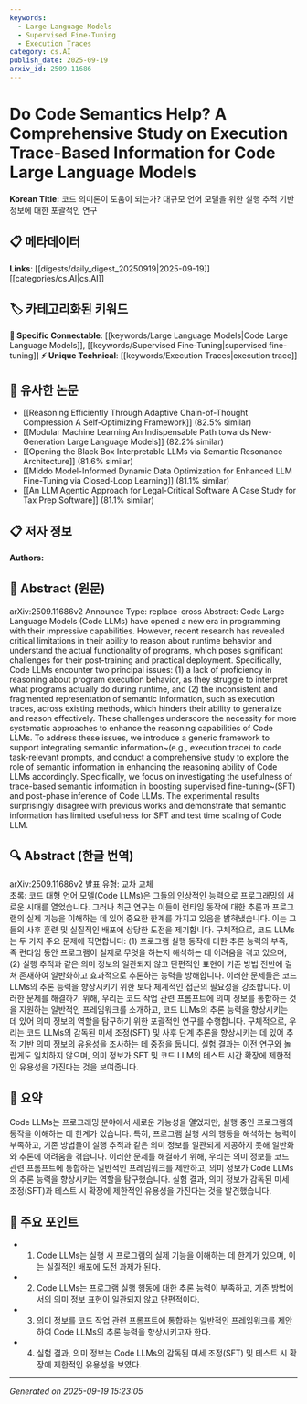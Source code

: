 ```yaml
---
keywords:
  - Large Language Models
  - Supervised Fine-Tuning
  - Execution Traces
category: cs.AI
publish_date: 2025-09-19
arxiv_id: 2509.11686
---
```


<!-- KEYWORD_LINKING_METADATA:
{
  "processed_timestamp": "2025-09-22 21:47:38.594941",
  "vocabulary_version": "1.0",
  "selected_keywords": [
    "Large Language Models",
    "Supervised Fine-Tuning",
    "Execution Traces"
  ],
  "rejected_keywords": [
    "Semantic Information"
  ],
  "similarity_scores": {
    "Large Language Models": 0.8,
    "Supervised Fine-Tuning": 0.78,
    "Execution Traces": 0.75
  },
  "extraction_method": "AI_prompt_based",
  "budget_applied": true
}
-->


# Do Code Semantics Help? A Comprehensive Study on Execution Trace-Based Information for Code Large Language Models

**Korean Title:** 코드 의미론이 도움이 되는가? 대규모 언어 모델을 위한 실행 추적 기반 정보에 대한 포괄적인 연구

## 📋 메타데이터

**Links**: [[digests/daily_digest_20250919|2025-09-19]]   [[categories/cs.AI|cs.AI]]

## 🏷️ 카테고리화된 키워드
**🔗 Specific Connectable**: [[keywords/Large Language Models|Code Large Language Models]], [[keywords/Supervised Fine-Tuning|supervised fine-tuning]]
**⚡ Unique Technical**: [[keywords/Execution Traces|execution trace]]

## 🔗 유사한 논문
- [[Reasoning Efficiently Through Adaptive Chain-of-Thought Compression A Self-Optimizing Framework]] (82.5% similar)
- [[Modular Machine Learning An Indispensable Path towards New-Generation Large Language Models]] (82.2% similar)
- [[Opening the Black Box Interpretable LLMs via Semantic Resonance Architecture]] (81.6% similar)
- [[Middo Model-Informed Dynamic Data Optimization for Enhanced LLM Fine-Tuning via Closed-Loop Learning]] (81.1% similar)
- [[An LLM Agentic Approach for Legal-Critical Software A Case Study for Tax Prep Software]] (81.1% similar)

## 📋 저자 정보

**Authors:** 

## 📄 Abstract (원문)

arXiv:2509.11686v2 Announce Type: replace-cross 
Abstract: Code Large Language Models (Code LLMs) have opened a new era in programming with their impressive capabilities. However, recent research has revealed critical limitations in their ability to reason about runtime behavior and understand the actual functionality of programs, which poses significant challenges for their post-training and practical deployment. Specifically, Code LLMs encounter two principal issues: (1) a lack of proficiency in reasoning about program execution behavior, as they struggle to interpret what programs actually do during runtime, and (2) the inconsistent and fragmented representation of semantic information, such as execution traces, across existing methods, which hinders their ability to generalize and reason effectively. These challenges underscore the necessity for more systematic approaches to enhance the reasoning capabilities of Code LLMs. To address these issues, we introduce a generic framework to support integrating semantic information~(e.g., execution trace) to code task-relevant prompts, and conduct a comprehensive study to explore the role of semantic information in enhancing the reasoning ability of Code LLMs accordingly. Specifically, we focus on investigating the usefulness of trace-based semantic information in boosting supervised fine-tuning~(SFT) and post-phase inference of Code LLMs. The experimental results surprisingly disagree with previous works and demonstrate that semantic information has limited usefulness for SFT and test time scaling of Code LLM.

## 🔍 Abstract (한글 번역)

arXiv:2509.11686v2 발표 유형: 교차 교체  
초록: 코드 대형 언어 모델(Code LLMs)은 그들의 인상적인 능력으로 프로그래밍의 새로운 시대를 열었습니다. 그러나 최근 연구는 이들이 런타임 동작에 대한 추론과 프로그램의 실제 기능을 이해하는 데 있어 중요한 한계를 가지고 있음을 밝혀냈습니다. 이는 그들의 사후 훈련 및 실질적인 배포에 상당한 도전을 제기합니다. 구체적으로, 코드 LLMs는 두 가지 주요 문제에 직면합니다: (1) 프로그램 실행 동작에 대한 추론 능력의 부족, 즉 런타임 동안 프로그램이 실제로 무엇을 하는지 해석하는 데 어려움을 겪고 있으며, (2) 실행 추적과 같은 의미 정보의 일관되지 않고 단편적인 표현이 기존 방법 전반에 걸쳐 존재하여 일반화하고 효과적으로 추론하는 능력을 방해합니다. 이러한 문제들은 코드 LLMs의 추론 능력을 향상시키기 위한 보다 체계적인 접근의 필요성을 강조합니다. 이러한 문제를 해결하기 위해, 우리는 코드 작업 관련 프롬프트에 의미 정보를 통합하는 것을 지원하는 일반적인 프레임워크를 소개하고, 코드 LLMs의 추론 능력을 향상시키는 데 있어 의미 정보의 역할을 탐구하기 위한 포괄적인 연구를 수행합니다. 구체적으로, 우리는 코드 LLMs의 감독된 미세 조정(SFT) 및 사후 단계 추론을 향상시키는 데 있어 추적 기반 의미 정보의 유용성을 조사하는 데 중점을 둡니다. 실험 결과는 이전 연구와 놀랍게도 일치하지 않으며, 의미 정보가 SFT 및 코드 LLM의 테스트 시간 확장에 제한적인 유용성을 가진다는 것을 보여줍니다.

## 📝 요약

Code LLMs는 프로그래밍 분야에서 새로운 가능성을 열었지만, 실행 중인 프로그램의 동작을 이해하는 데 한계가 있습니다. 특히, 프로그램 실행 시의 행동을 해석하는 능력이 부족하고, 기존 방법들이 실행 추적과 같은 의미 정보를 일관되게 제공하지 못해 일반화와 추론에 어려움을 겪습니다. 이러한 문제를 해결하기 위해, 우리는 의미 정보를 코드 관련 프롬프트에 통합하는 일반적인 프레임워크를 제안하고, 의미 정보가 Code LLMs의 추론 능력을 향상시키는 역할을 탐구했습니다. 실험 결과, 의미 정보가 감독된 미세 조정(SFT)과 테스트 시 확장에 제한적인 유용성을 가진다는 것을 발견했습니다.

## 🎯 주요 포인트

- 1. Code LLMs는 실행 시 프로그램의 실제 기능을 이해하는 데 한계가 있으며, 이는 실질적인 배포에 도전 과제가 된다.

- 2. Code LLMs는 프로그램 실행 행동에 대한 추론 능력이 부족하고, 기존 방법에서의 의미 정보 표현이 일관되지 않고 단편적이다.

- 3. 의미 정보를 코드 작업 관련 프롬프트에 통합하는 일반적인 프레임워크를 제안하여 Code LLMs의 추론 능력을 향상시키고자 한다.

- 4. 실험 결과, 의미 정보는 Code LLMs의 감독된 미세 조정(SFT) 및 테스트 시 확장에 제한적인 유용성을 보였다.

---

*Generated on 2025-09-19 15:23:05*